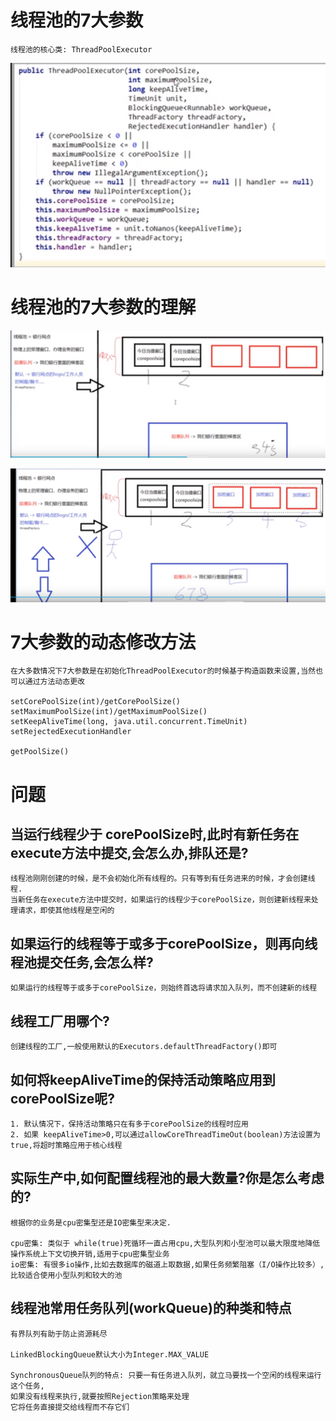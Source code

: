 # 线程池的7大参数

    线程池的核心类: ThreadPoolExecutor

![](../pics/线程池的7大参数.png)

# 线程池的7大参数的理解

![](../pics/银行办理业务和线程池的对应关系.png)

![](../pics/银行办理业务和线程池的对应关系02.png)

# 7大参数的动态修改方法

    在大多数情况下7大参数是在初始化ThreadPoolExecutor的时候基于构造函数来设置,当然也可以通过方法动态更改

    setCorePoolSize(int)/getCorePoolSize()
    setMaximumPoolSize(int)/getMaximumPoolSize()
    setKeepAliveTime(long, java.util.concurrent.TimeUnit)
    setRejectedExecutionHandler
    
    getPoolSize()

# 问题

## 当运行线程少于 corePoolSize时,此时有新任务在execute方法中提交,会怎么办,排队还是?

    线程池刚刚创建的时候，是不会初始化所有线程的。只有等到有任务进来的时候，才会创建线程.
    当新任务在execute方法中提交时，如果运行的线程少于corePoolSize，则创建新线程来处理请求，即使其他线程是空闲的

## 如果运行的线程等于或多于corePoolSize，则再向线程池提交任务,会怎么样?
    
    如果运行的线程等于或多于corePoolSize，则始终首选将请求加入队列，而不创建新的线程 

## 线程工厂用哪个?

    创建线程的工厂,一般使用默认的Executors.defaultThreadFactory()即可

## 如何将keepAliveTime的保持活动策略应用到corePoolSize呢?

    1. 默认情况下，保持活动策略只在有多于corePoolSize的线程时应用
    2. 如果 keepAliveTime>0,可以通过allowCoreThreadTimeOut(boolean)方法设置为true,将超时策略应用于核心线程

## 实际生产中,如何配置线程池的最大数量?你是怎么考虑的?

    根据你的业务是cpu密集型还是IO密集型来决定.

    cpu密集: 类似于 while(true)死循环一直占用cpu,大型队列和小型池可以最大限度地降低操作系统上下文切换开销,适用于cpu密集型业务
    io密集: 有很多io操作,比如去数据库的磁道上取数据,如果任务频繁阻塞（I/O操作比较多）,比较适合使用小型队列和较大的池

## 线程池常用任务队列(workQueue)的种类和特点
    
    有界队列有助于防止资源耗尽

    LinkedBlockingQueue默认大小为Integer.MAX_VALUE

    SynchronousQueue队列的特点: 只要一有任务进入队列，就立马要找一个空闲的线程来运行这个任务,
    如果没有线程来执行,就要按照Rejection策略来处理
    它将任务直接提交给线程而不存它们
